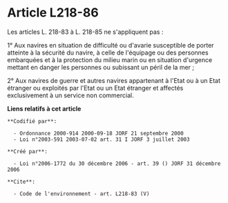 # Article L218-86

Les articles L. 218-83 à L. 218-85 ne s'appliquent pas : 

1° Aux navires en situation de difficulté ou d'avarie susceptible de porter atteinte à la sécurité du navire, à celle de
l'équipage ou des personnes embarquées et à la protection du milieu marin ou en situation d'urgence mettant en danger les
personnes ou subissant un péril de la mer ; 

2° Aux navires de guerre et autres navires appartenant à l'Etat ou à un Etat étranger ou exploités par l'Etat ou un Etat
étranger et affectés exclusivement à un service non commercial.

**Liens relatifs à cet article**

	**Codifié par**:

	  - Ordonnance 2000-914 2000-09-18 JORF 21 septembre 2000
	  - Loi n°2003-591 2003-07-02 art. 31 I JORF 3 juillet 2003

	**Créé par**:

	  - Loi n°2006-1772 du 30 décembre 2006 - art. 39 () JORF 31 décembre 2006

	**Cite**:

	  - Code de l'environnement - art. L218-83 (V)
